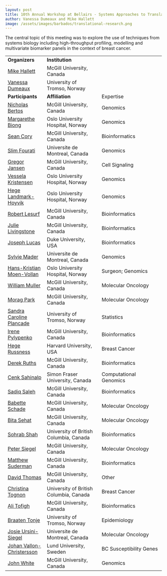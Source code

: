 ```yaml
---
layout: post
title: 10th Annual Workshop at Bellairs - Systems Approaches to Translational Breast Cancer Research
author: Vanessa Dumeaux and Mike Hallett
image: /assets/images/barbados/translational-research.png
---
```


The central topic of this meeting was to explore the use of techniques from systems biology including high-throughput profiling, modelling and multivariate biomarker panels in the context of breast cancer.


<table class="t1" width="624" cellspacing="0" cellpadding="0">
<tbody>
<tr>
<td class="td1" valign="middle"><span class="p1"><strong>Organizers</strong></span></td>
<td class="td2" valign="middle"><span class="p1"><strong>Institution</strong></span></td>
</tr>
<tr><td width="25%"><a href="mailto:hallettmichael@me.com">Mike Hallett</a></td><td width="35%">McGill University, Canada</td><td width="40%"></td></tr>
<tr><td width="25%"><a href="mailto:vanessa.dumeaux@uit.no">Vanessa Dumeaux</a></td><td width="35%">University of Tromso, Norway</td><td width="40%"></td></tr>
<tr><td width="25%"><strong>Participants</strong></td><td width="35%"><strong>Affiliation</strong></td><td width="40%">Expertise</td></tr>
<tr><td width="25%"><a href="mailto:%6e%69%63%68%6f%6c%61%73%2e%62%65%72%74%6f%73%40%6d%63%67%69%6c%6c%2e%63%61">Nicholas Bertos</a></td><td width="35%">McGill University, Canada</td><td width="40%">Genomics</td></tr>
<tr><td width="25%"><a href="mailto:%6d%61%72%67%61%72%65%74%68%65%2e%62%69%6f%6e%67%40%72%72%2d%72%65%73%65%61%72%63%68%2e%6e%6f">Margarethe Biong</a></td><td width="35%">Oslo University Hospital, Norway</td><td width="40%">Genomics</td></tr>

<tr><td width="25%"><a href="mailto:%73%63%6f%72%79%40%6d%63%62%2e%6d%63%67%69%6c%6c%2e%63%61">Sean Cory</a></td><td width="35%">McGill University, Canada</td><td width="40%">Bioinformatics</td></tr>
<tr><td width="25%"><a href="mailto:%73%6c%69%6d%2e%66%6f%75%72%61%74%69%40%75%6d%6f%6e%74%72%65%61%6c%2e%63%61">Slim Fourati</a></td><td width="35%">Universite de Montreal, Canada</td><td width="40%">Genomics</td></tr>

<tr><td width="25%"><a href="mailto:%67%72%65%67%6f%72%2e%6a%61%6e%73%65%6e%40%6d%63%67%69%6c%6c%2e%63%61">Gregor Jansen</a></td><td width="35%">McGill University, Canada</td><td width="40%">Cell Signaling</td></tr>
<tr><td width="25%"><a href="http://www.rr-research.no/kristensen/">Vessela Kristensen</a></td><td width="35%">Oslo University Hospital, Norway</td><td width="40%">Genomics</td></tr>

<tr><td width="25%"><a href="mailto:%68%62%6c%61%6e%64%6d%61%40%72%72%2d%72%65%73%65%61%72%63%68%2e%6e%6f">Hege Landmark-Hoyvik</a></td><td width="35%">Oslo University Hospital, Norway</td><td width="40%">Genomics</td></tr>
<tr><td width="25%"><a href="mailto:%72%6f%62%65%72%74%2e%6c%65%73%75%72%66%40%6d%61%69%6c%2e%6d%63%67%69%6c%6c%2e%63%61">Robert Lesurf</a></td><td width="35%">McGill University, Canada</td><td width="40%">Bioinformatics</td></tr>

<tr><td width="25%"><a href="mailto:%6a%75%6c%69%65%2e%6c%69%76%69%6e%67%73%74%6f%6e%65%40%6d%61%69%6c%2e%6d%63%67%69%6c%6c%2e%63%61">Julie Livingstone</a></td><td width="35%">McGill University, Canada</td><td width="40%">Bioinformatics</td></tr>
<tr><td width="25%"><a href="http://www.genome.duke.edu/people/faculty/lucas/index.php">Joseph Lucas</a></td><td width="35%">Duke University, USA</td><td width="40%">Bioinformatics</td></tr>

<tr><td width="25%"><a href="http://www.mapageweb.umontreal.ca/maders/theteam/index.html">Sylvie Mader</a></td><td width="35%">Universite de Montreal, Canada</td><td width="40%">Genomics</td></tr>
<tr><td width="25%"><a href="mailto:%48%61%6e%73%2e%4b%72%69%73%74%69%61%6e%2e%4d%6f%65%6e%2e%56%6f%6c%6c%61%6e%40%72%72%2d%72%65%73%65%61%72%63%68%2e%6e%6f">Hans-Kristian Moen-Vollan</a></td><td width="35%">Oslo University Hospital, Norway</td><td width="40%">Surgeon; Genomics</td></tr>

<tr><td width="25%"><a href="http://www.mcgill.ca/biochemistry/department/faculty/muller/">William Muller</a></td><td width="35%">McGill University, Canada</td><td width="40%">Molecular Oncology</td></tr>
<tr><td width="25%"><a href="http://www.mcgill.ca/biochemistry/department/faculty/park/">Morag Park</a></td><td width="35%">McGill University, Canada</td><td width="40%">Molecular Oncology</td></tr>

<tr><td width="25%"><a href="mailto:%73%61%6e%64%72%61%2e%63%2e%70%6c%61%6e%63%61%64%65%40%75%69%74%2e%6e%6f">Sandra Caroline Plancade</a></td><td width="35%">University of Tromso, Norway</td><td width="40%">Statistics</td></tr>
<tr><td width="25%"><a href="mailto:%69%72%65%6e%65%2e%70%79%6c%79%70%65%6e%6b%6f%40%6d%61%69%6c%2e%6d%63%67%69%6c%6c%2e%63%61">Irene Pylypenko</a></td><td width="35%">McGill University, Canada</td><td width="40%">Bioinformatics</td></tr>

<tr><td width="25%"><a href="mailto:%48%65%67%65%5f%52%75%73%73%6e%65%73%40%64%66%63%69%2e%68%61%72%76%61%72%64%2e%65%64%75">Hege Russness</a></td><td width="35%">Harvard University, USA</td><td width="40%">Breast Cancer</td></tr>
<tr><td width="25%"><a href="http://www.ruthsresearch.org/">Derek Ruths</a></td><td width="35%">McGill University, Canada</td><td width="40%">Bioinformatics</td></tr>

<tr><td width="25%"><a href="mailto:%63%65%6e%6b%40%63%73%2e%73%66%75%2e%63%61">Cenk Sahinalp</a></td><td width="35%">Simon Fraser University, Canada</td><td width="40%">Computational Genomics</td></tr>
<tr><td width="25%"><a href="mailto:%73%61%64%69%71%2e%73%61%6c%65%68%40%67%6d%61%69%6c%2e%63%6f%6d">Sadiq Saleh</a></td><td width="35%">McGill University, Canada</td><td width="40%">Bioinformatics</td></tr>

<tr><td width="25%"><a href="mailto:%62%61%62%65%74%74%65%2e%73%63%68%61%64%65%40%6d%63%67%69%6c%6c%2e%63%61">Babette Schade</a></td><td width="35%">McGill University, Canada</td><td width="40%">Molecular Oncology</td></tr>
<tr><td width="25%"><a href="mailto:%62%69%74%61%2e%73%65%68%61%74%40%6d%63%67%69%6c%6c%2e%63%61">Bita Sehat</a></td><td width="35%">McGill University, Canada</td><td width="40%">Molecular Oncology</td></tr>

<tr><td width="25%"><a href="http://compbio.bccrc.ca/?page_id=93">Sohrab Shah</a></td><td width="35%">University of British Columbia, Canada</td><td width="40%">Bioinformatics</td></tr>
<tr><td width="25%"><a href="http://www.medicine.mcgill.ca/biochem/siegellab/petersiegel.htm">Peter Siegel</a></td><td width="35%">McGill University, Canada</td><td width="40%">Molecular Oncology</td></tr>

<tr><td width="25%"><a href="mailto:%6d%73%75%64%65%72%40%6d%63%62%2e%6d%63%67%69%6c%6c%2e%63%61">Matthew Suderman</a></td><td width="35%">McGill University, Canada</td><td width="40%">Bioinformatics</td></tr>
<tr><td width="25%"><a href="http://www.mcgill.ca/biochemistry/department/faculty/thomas/">David Thomas</a></td><td width="35%">McGill University, Canada</td><td width="40%">Other</td></tr>

<tr><td width="25%"><a href="mailto:%63%74%6f%67%6e%6f%6e%40%69%6e%74%65%72%63%68%61%6e%67%65%2e%75%62%63%2e%63%61">Christina Tognon</a></td><td width="35%">University of British Columbia, Canada</td><td width="40%">Breast Cancer</td></tr>
<tr><td width="25%"><a href="mailto:%61%6c%69%78%40%6d%63%62%2e%6d%63%67%69%6c%6c%2e%63%61">Ali Tofigh</a></td><td width="35%">McGill University, Canada</td><td width="40%">Bioinformatics</td></tr>

<tr><td width="25%"><a href="mailto:%74%6f%6e%6a%65%2e%62%72%61%61%74%65%6e%40%75%69%74%2e%6e%6f">Braaten Tonje</a></td><td width="35%">University of Tromso, Norway</td><td width="40%">Epidemiology</td></tr>
<tr><td width="25%"><a href="mailto:%67%69%75%73%65%70%70%69%6e%61%2e%75%72%73%69%6e%69%2d%73%69%65%67%65%6c%40%6d%63%67%69%6c%6c%2e%63%61">Josie Ursini-Siegel</a></td><td width="35%">Universite de Montreal, Canada</td><td width="40%">Molecular Oncology</td></tr>

<tr><td width="25%"><a href="mailto:%6a%6f%68%61%6e%2e%76%61%6c%6c%6f%6e%2d%63%68%72%69%73%74%65%72%73%73%6f%6e%40%6d%65%64%2e%6c%75%2e%73%65">Johan Vallon-Christersson</a></td><td width="35%">Lund University, Sweden</td><td width="40%">BC Susceptibility Genes</td></tr>
<tr><td width="25%"><a href="mailto:%6a%6f%68%6e%2e%77%68%69%74%65%40%6d%63%67%69%6c%6c%2e%63%61">John White</a></td><td width="35%">McGill University, Canada</td><td width="40%">Genomics</td></tr>

</tbody></table>
